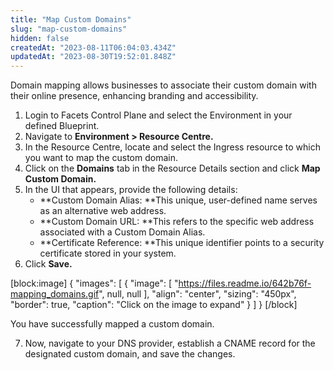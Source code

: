 ```yaml
---
title: "Map Custom Domains"
slug: "map-custom-domains"
hidden: false
createdAt: "2023-08-11T06:04:03.434Z"
updatedAt: "2023-08-30T19:52:01.848Z"
---
```

Domain mapping allows businesses to associate their custom domain with their online presence, enhancing branding and accessibility.

1. Login to Facets Control Plane and select the Environment in your defined Blueprint.
2. Navigate to **Environment > Resource Centre.**
3. In the Resource Centre, locate and select the Ingress resource to which you want to map the custom domain.
4. Click on the **Domains** tab in the Resource Details section and click **Map Custom Domain.**
5. In the UI that appears, provide the following details:
   - **Custom Domain Alias: **This unique, user-defined name serves as an alternative web address. 
   - **Custom Domain URL: **This refers to the specific web address associated with a Custom Domain Alias.
   - **Certificate Reference: **This unique identifier points to a security certificate stored in your system.
6. Click **Save.**

[block:image]
{
  "images": [
    {
      "image": [
        "https://files.readme.io/642b76f-mapping_domains.gif",
        null,
        null
      ],
      "align": "center",
      "sizing": "450px",
      "border": true,
      "caption": "Click on the image to expand"
    }
  ]
}
[/block]

You have successfully mapped a custom domain.

7. Now, navigate to your DNS provider, establish a CNAME record for the designated custom domain, and save the changes.